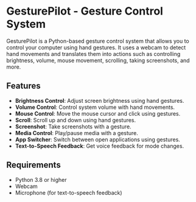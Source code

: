 # GesturePilot - Gesture Control System

GesturePilot is a Python-based gesture control system that allows you to control your computer using hand gestures. It uses a webcam to detect hand movements and translates them into actions such as controlling brightness, volume, mouse movement, scrolling, taking screenshots, and more.

## Features

- **Brightness Control**: Adjust screen brightness using hand gestures.
- **Volume Control**: Control system volume with hand movements.
- **Mouse Control**: Move the mouse cursor and click using gestures.
- **Scroll**: Scroll up and down using hand gestures.
- **Screenshot**: Take screenshots with a gesture.
- **Media Control**: Play/pause media with a gesture.
- **App Switcher**: Switch between open applications using gestures.
- **Text-to-Speech Feedback**: Get voice feedback for mode changes.

## Requirements

- Python 3.8 or higher
- Webcam
- Microphone (for text-to-speech feedback)
